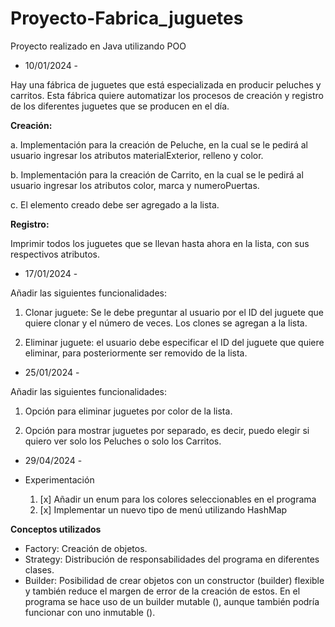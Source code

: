 # Proyecto-Fabrica_juguetes

Proyecto realizado en Java utilizando POO

- 10/01/2024 -

Hay una fábrica de juguetes que está especializada en producir peluches y carritos.
Esta fábrica quiere automatizar los procesos de creación y registro de los diferentes juguetes que se producen en el día.

**Creación:**

a. Implementación para la creación de Peluche, en la cual se le pedirá al
usuario ingresar los atributos materialExterior, relleno y color.

b. Implementación para la creación de Carrito, en la cual se le pedirá al
usuario ingresar los atributos color, marca y numeroPuertas.

c. El elemento creado debe ser agregado a la lista.

**Registro:**

Imprimir todos los juguetes que se llevan hasta ahora en la lista, con
sus respectivos atributos.

- 17/01/2024 -

Añadir las siguientes funcionalidades: 

1. Clonar juguete: Se le debe preguntar al usuario por el ID del juguete que quiere clonar y el número de veces. Los clones se agregan a la lista.

2. Eliminar juguete: el usuario debe especificar el ID del juguete que quiere eliminar, para posteriormente ser removido de la lista.

- 25/01/2024 -

Añadir las siguientes funcionalidades:

1. Opción para eliminar juguetes por color de la lista.

2. Opción para mostrar juguetes por separado, es decir, puedo elegir si quiero ver solo los Peluches o solo los Carritos.

- 29/04/2024 - 
- Experimentación

  1. [x] Añadir un enum para los colores seleccionables en el programa
  2. [x] Implementar un nuevo tipo de menú utilizando HashMap

**Conceptos utilizados**

- Factory: Creación de objetos.
- Strategy: Distribución de responsabilidades del programa en diferentes clases.
- Builder: Posibilidad de crear objetos con un constructor (builder) flexible y también reduce el margen de error de la creación de estos.
           En el programa se hace uso de un builder mutable (), aunque también podría funcionar con uno inmutable ().
